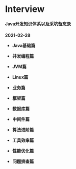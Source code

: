# Interview
<H4>Java开发知识体系以及采坑备忘录<H4>

2021-02-28

- Java基础篇

- 并发编程篇

- JVM篇

- Linux篇

- 业务篇

- 框架篇

- 数据库篇

- 中间件篇

- 算法进阶篇

- 工具效率篇

- 性能优化篇

- 问题排查篇